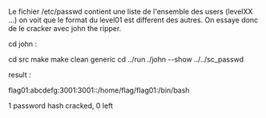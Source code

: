 Le fichier /etc/passwd contient une liste de l'ensemble des users (levelXX ...) on voit que le format du level01 est different des autres. On essaye donc de le cracker avec john the ripper.

cd john :

cd src 
make
make clean generic
cd ../run
./john --show ../../sc_passwd

result :

flag01:abcdefg:3001:3001::/home/flag/flag01:/bin/bash

1 password hash cracked, 0 left
